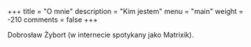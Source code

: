 +++
title = "O mnie"
description = "Kim jestem"
menu = "main"
weight = -210
comments = false
+++

Dobrosław Żybort (w internecie spotykany jako Matrixik).
